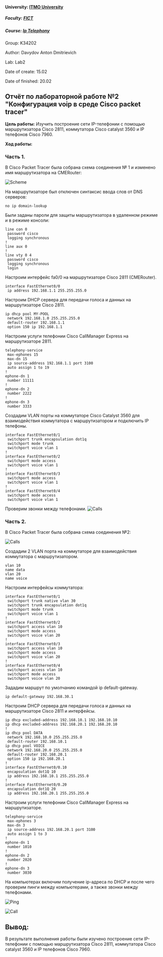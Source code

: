 #### University: [ITMO University](https://itmo.ru/ru/)
##### Faculty: [FICT](https://fict.itmo.ru)
##### Course: [Ip Telephony](https://itmo-ict-faculty.github.io/ip-telephony/)

Group: K34202

Author: Davydov Anton Dmitrievich

Lab: Lab2

Date of create: 15.02

Date of finished: 20.02

## Отчёт по лабораторной работе №2 "Конфигурация voip в среде Сisco packet tracer"

**Цель работы:** 
Изучить построение сети IP-телефонии с помощью маршрутизатора Cisco 2811, коммутатора Cisco catalyst 3560 и IP телефонов Cisco 7960.

**Ход работы:**

### Часть 1.

В Cisco Packet Tracer была собрана схема соединения № 1 и изменено имя маршрутизатора на CMERouter:

![Scheme](./pictures/1.png)

На маршрутизаторе был отключен синтаксис ввода слов от DNS серверов:

```
no ip domain-lookup
```

Были заданы пароли для защиты маршрутизатора в удаленном режиме и в режиме консоли:

```
line con 0
 password cisco
 logging synchronous
!
line aux 0
!
line vty 0 4
 password cisco
 logging synchronous
 login
```

Настроим интерфейс fa0/0 на маршрутизаторе Cisco 2811 (CMERouter).

```
interface FastEthernet0/0
 ip address 192.168.1.1 255.255.255.0
```

Настроим DHCP сервера для передачи голоса и данных на маршрутизаторе Cisco 2811.

```
ip dhcp pool MY-POOL
 network 192.168.1.0 255.255.255.0
 default-router 192.168.1.1
 option 150 ip 192.168.1.1
```

Настроим услуги телефонии Cisco CallManager Express на маршрутизаторе 2811.

```
telephony-service
 max-ephones 15
 max-dn 15
 ip source-address 192.168.1.1 port 3100
 auto assign 1 to 19
!
ephone-dn 1
 number 11111
!
ephone-dn 2
 number 2222
!
ephone-dn 3
 number 3333
```

Создадим VLAN порты на коммутаторе Cisco Catalyst 3560 для взаимодействия коммутатора с маршрутизатором и подключить IP телефоны.

```
interface FastEthernet0/1
 switchport trunk encapsulation dot1q
 switchport mode trunk
 switchport voice vlan 1
!
interface FastEthernet0/2
 switchport mode access
 switchport voice vlan 1
!
interface FastEthernet0/3
 switchport mode access
 switchport voice vlan 1
!
interface FastEthernet0/4
 switchport mode access
 switchport voice vlan 1
```

Проверим звонки между телефонами.
![Calls](./pictures/2.png)

### Часть 2.

В Cisco Packet Tracer была собрана схема соединения №2:

![Calls](./pictures/3.png)

Создадим 2 VLAN порта на коммутаторе для взаимодействия коммутатора с маршрутизатором.

```
vlan 10
name data
vlan 20
name voice
```

Настроим интерфейсы коммутатора:

```
interface FastEthernet0/1
 switchport trunk native vlan 30
 switchport trunk encapsulation dot1q
 switchport mode trunk
 switchport voice vlan 1
!
interface FastEthernet0/2
 switchport access vlan 10
 switchport mode access
 switchport voice vlan 20
!
interface FastEthernet0/3
 switchport access vlan 10
 switchport mode access
 switchport voice vlan 20
!
interface FastEthernet0/4
 switchport access vlan 10
 switchport mode access
 switchport voice vlan 20
```

Зададим маршрут по умолчанию командой ip default-gateway.

```
ip default-gateway 192.168.30.1
```

Настроим DHCP сервера для передачи голоса и данных на маршрутизаторе Cisco 2811 и интерфейсы.

```
ip dhcp excluded-address 192.168.10.1 192.168.10.10
ip dhcp excluded-address 192.168.20.1 192.168.20.10
!
ip dhcp pool DATA
 network 192.168.10.0 255.255.255.0
 default-router 192.168.10.1
ip dhcp pool VOICE
 network 192.168.20.0 255.255.255.0
 default-router 192.168.20.1
 option 150 ip 192.168.20.1
!
interface FastEthernet0/0.10
 encapsulation dot1Q 10
 ip address 192.168.10.1 255.255.255.0
!
interface FastEthernet0/0.20
 encapsulation dot1Q 20
 ip address 192.168.20.1 255.255.255.0
```

Настроим услуги телефонии Cisco CallManager Express на маршрутизаторе.

```
telephony-service
 max-ephones 3
 max-dn 3
 ip source-address 192.168.20.1 port 3100
 auto assign 1 to 3
!
ephone-dn 1
 number 1010
!
ephone-dn 2
 number 2020
!
ephone-dn 3
 number 3030
```

На компьютерах включим получение ip-адреса по DHCP и после чего проверим пинги между компьютерами, а также звонки между телефонами.

![Ping](./pictures/4.png)

![Call](./pictures/5.png)

## Вывод:
В результате выполнения работы были изучено построение сети IP-телефонии с помощью маршрутизатора Cisco 2811, коммутатора Cisco catalyst 3560 и IP телефонов Cisco 7960.
